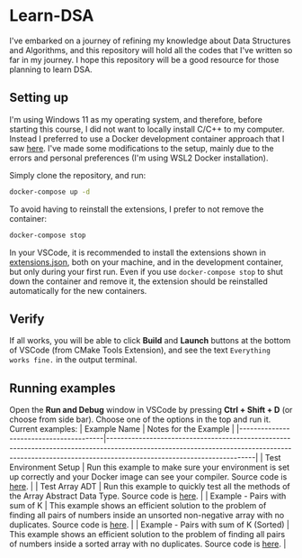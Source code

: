 # Learn-DSA

I've embarked on a journey of refining my knowledge about Data Structures and Algorithms, and this repository will hold all the codes that I've written so far in my journey. I hope this repository will be a good resource for those planning to learn DSA.

## Setting up
I'm using Windows 11 as my operating system, and therefore, before starting this course, I did not want to locally install C/C++ to my computer. Instead I preferred to use a Docker development container approach that I saw [here](https://github.com/TechHara/vscode_docker). I've made some modifications to the setup, mainly due to the errors and personal preferences (I'm using WSL2 Docker installation).

Simply clone the repository, and run:

```bash
docker-compose up -d
```

To avoid having to reinstall the extensions, I prefer to not remove the container:

```bash
docker-compose stop
```

In your VSCode, it is recommended to install the extensions shown in [extensions.json](.vscode/extensions.json), both on your machine, and in the development container, but only during your first run. Even if you use `docker-compose stop` to shut down the container and remove it, the extension should be reinstalled automatically for the new containers.

## Verify
If all works, you will be able to click **Build** and **Launch** buttons at the bottom of VSCode (from CMake Tools Extension), and see the text `Everything works fine.` in the output terminal.

## Running examples
Open the **Run and Debug** window in VSCode by pressing **Ctrl + Shift + D** (or choose from side bar). Choose one of the options in the top and run it. Current examples:
|              Example Name              | Notes for the Example                                                                                                                                                                               |
|----------------------------------------|-----------------------------------------------------------------------------------------------------------------------------------------------------------------------------------------------------|
|         Test Environment Setup         | Run this example to make sure your environment is set up correctly and your Docker image can see your compiler. Source code is [here](tests/test_env.cpp).                                          |
|             Test Array ADT             | Run this example to quickly test all the methods of the Array Abstract Data Type. Source code is [here](tests/test_array_adt.cpp).                                                                  |
|     Example - Pairs with sum of K      | This example shows an efficient solution to the problem of finding all pairs of numbers inside an unsorted non-negative array with no duplicates. Source code is [here](algorithms/pair_sum_k.cpp). |
| Example - Pairs with sum of K (Sorted) | This example shows an efficient solution to the problem of finding all pairs of numbers inside a sorted array with no duplicates. Source code is [here](algorithms/pair_sum_k_sorted.cpp).          |
